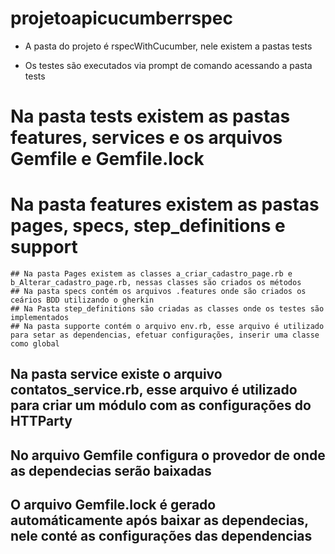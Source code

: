 # projetoapicucumberrspec

- A pasta do projeto é rspecWithCucumber, nele existem a pastas tests
 
 - Os testes são executados via prompt de comando acessando a pasta tests
  
  # Na pasta tests existem as pastas features, services e os arquivos Gemfile e Gemfile.lock
  
  # Na pasta features existem as pastas pages, specs, step_definitions e support   
    ## Na pasta Pages existem as classes a_criar_cadastro_page.rb e b_Alterar_cadastro_page.rb, nessas classes são criados os métodos  
    ## Na pasta specs contém os arquivos .features onde são criados os ceários BDD utilizando o gherkin
    ## Na Pasta step_definitions são criadas as classes onde os testes são implementados
    ## Na pasta supporte contém o arquivo env.rb, esse arquivo é utilizado para setar as dependencias, efetuar configurações, inserir uma classe como global
    
  ## Na pasta service existe o arquivo contatos_service.rb, esse arquivo é utilizado para criar um módulo com as configurações do HTTParty
  
  ## No arquivo Gemfile configura o provedor de onde as dependecias serão baixadas
  
  ## O arquivo Gemfile.lock é gerado automáticamente após baixar as dependecias, nele conté as configurações das dependencias
